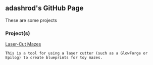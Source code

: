 ## adashrod's GitHub Page

These are some projects

### Project(s)

[Laser-Cut Mazes](https://adashrod.github.io/LaserCutMazes)

```
This is a tool for using a laser cutter (such as a GlowForge or Epilog) to create blueprints for toy mazes.
```
